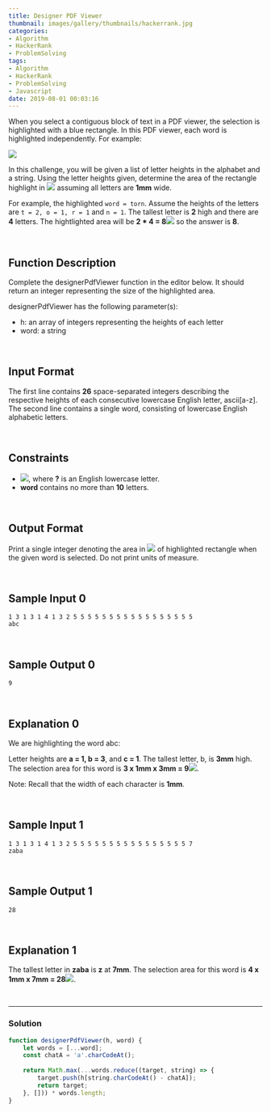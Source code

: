 ```yaml
---
title: Designer PDF Viewer
thumbnail: images/gallery/thumbnails/hackerrank.jpg
categories:
- Algorithm
- HackerRank
- ProblemSolving
tags:
- Algorithm
- HackerRank
- ProblemSolving
- Javascript
date: 2019-08-01 00:03:16
---
```

  

  
When you select a contiguous block of text in a PDF viewer, the selection is highlighted with a blue rectangle. In this PDF viewer, each word is highlighted independently. For example:

![](https://github.com/alleyful/algorithm-solutions/raw/master/HackerRank/ProblemSolving/images/designerPDF.png)

In this challenge, you will be given a list of letter heights in the alphabet and a string. Using the letter heights given, determine the area of the rectangle highlight in ![](https://latex.codecogs.com/gif.latex?mm^{2}) assuming all letters are **1mm** wide.

For example, the highlighted `word = torn`. Assume the heights of the letters are `t = 2, o = 1, r = 1` and `n = 1`. The tallest letter is **2** high and there are **4** letters. The hightlighted area will be **2 * 4 = 8![](https://latex.codecogs.com/gif.latex?mm^{2})** so the answer is **8**.

<br/>
<!-- more -->

## Function Description

Complete the designerPdfViewer function in the editor below. It should return an integer representing the size of the highlighted area.

designerPdfViewer has the following parameter(s):

- h: an array of integers representing the heights of each letter
- word: a string

<br/>

## Input Format

The first line contains **26** space-separated integers describing the respective heights of each consecutive lowercase English letter, ascii[a-z].  
The second line contains a single word, consisting of lowercase English alphabetic letters.

<br/>

## Constraints

- ![](https://latex.codecogs.com/gif.latex?1\leq&space;h[?]\leq&space;7), where **?** is an English lowercase letter.
- **word** contains no more than **10** letters.

<br/>

## Output Format

Print a single integer denoting the area in ![](https://latex.codecogs.com/gif.latex?mm^{2}) of highlighted rectangle when the given word is selected. Do not print units of measure.

<br/>

## Sample Input 0
```
1 3 1 3 1 4 1 3 2 5 5 5 5 5 5 5 5 5 5 5 5 5 5 5 5 5
abc
```

<br/>

## Sample Output 0
```
9
```

<br/>

## Explanation 0

We are highlighting the word abc:

Letter heights are **a = 1, b = 3**, and **c = 1**. The tallest letter, b, is **3mm** high. The selection area for this word is **3 x 1mm x 3mm = 9![](https://latex.codecogs.com/gif.latex?mm^{2})**.

Note: Recall that the width of each character is **1mm**.

<br/>

## Sample Input 1
```
1 3 1 3 1 4 1 3 2 5 5 5 5 5 5 5 5 5 5 5 5 5 5 5 5 7
zaba
```

<br/>

## Sample Output 1
```
28
```

<br/>

## Explanation 1

The tallest letter in **zaba** is **z** at **7mm**. The selection area for this word is **4 x 1mm x 7mm = 28![](https://latex.codecogs.com/gif.latex?mm^{2})**.

<br/>

---

### Solution

```javascript
function designerPdfViewer(h, word) {
    let words = [...word];
    const chatA = 'a'.charCodeAt();
    
    return Math.max(...words.reduce((target, string) => { 
        target.push(h[string.charCodeAt() - chatA]);
        return target;
    }, [])) * words.length;
}
```